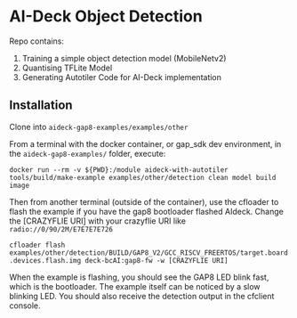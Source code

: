 # AI-Deck Object Detection
Repo contains: 
1. Training a simple object detection model (MobileNetv2) 
2. Quantising TFLite Model
3. Generating Autotiler Code for AI-Deck implementation

## Installation
Clone into `aideck-gap8-examples/examples/other`

From a terminal with the docker container, or gap_sdk dev environment, in the `aideck-gap8-examples/` folder, execute:

```docker run --rm -v ${PWD}:/module aideck-with-autotiler tools/build/make-example examples/other/detection clean model build image```

Then from another terminal (outside of the container), use the cfloader to flash the example if you have the gap8 bootloader flashed AIdeck. Change the [CRAZYFLIE URI] with your crazyflie URI like `radio://0/90/2M/E7E7E7E726`

```cfloader flash examples/other/detection/BUILD/GAP8_V2/GCC_RISCV_FREERTOS/target.board.devices.flash.img deck-bcAI:gap8-fw -w [CRAZYFLIE URI]```

When the example is flashing, you should see the GAP8 LED blink fast, which is the bootloader. The example itself can be noticed by a slow blinking LED. You should also receive the detection output in the cfclient console.
